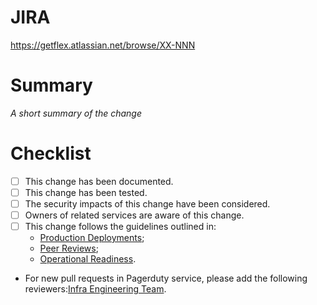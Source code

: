 # JIRA
https://getflex.atlassian.net/browse/XX-NNN

# Summary
_A short summary of the change_

# Checklist
- [ ] This change has been documented.
- [ ] This change has been tested.
- [ ] The security impacts of this change have been considered.
- [ ] Owners of related services are aware of this change.
- [ ] This change follows the guidelines outlined in:
    - [Production Deployments](https://getflex.atlassian.net/wiki/spaces/INFRA/pages/59867331/Production+deployments);
    - [Peer Reviews](https://getflex.atlassian.net/wiki/spaces/INFRA/pages/58687500/Peer+Reviews);
    - [Operational Readiness](https://getflex.atlassian.net/wiki/spaces/INFRA/pages/59867265/Operational+Readiness).

- For new pull requests in Pagerduty service, please add the following reviewers:[Infra Engineering Team](https://github.com/orgs/flexapp/teams/infra-eng-team).
